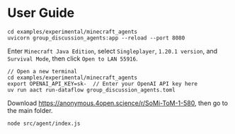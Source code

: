 # User Guide

```
cd examples/experimental/minecraft_agents
uvicorn group_discussion_agents:app --reload --port 8080
```

Enter `Minecraft Java Edition`, select `Singleplayer`, `1.20.1 version`, and `Survival Mode`, then click `Open to LAN 55916`.

```
// Open a new terminal
cd examples/experimental/minecraft_agents
export OPENAI_API_KEY=sk-  // Enter your OpenAI API key here
uv run aact run-dataflow group_discussion_agents.toml
```

Download https://anonymous.4open.science/r/SoMi-ToM-1-580, then go to the main folder.

```
node src/agent/index.js
```
